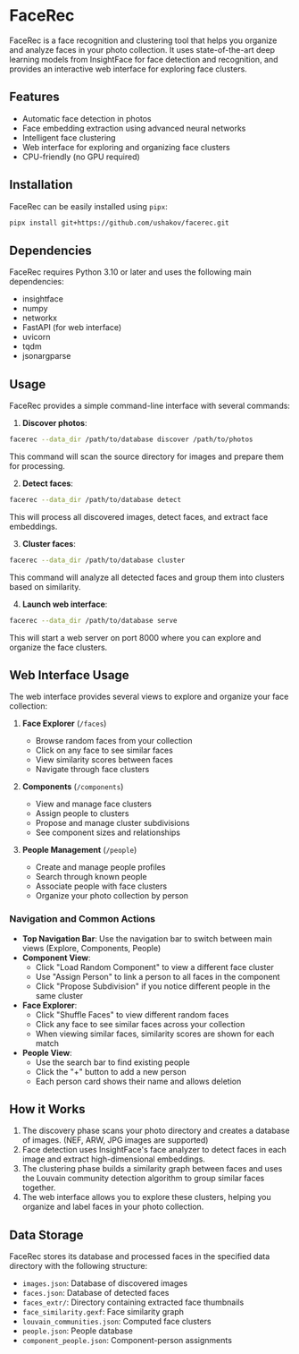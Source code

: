 # FaceRec

FaceRec is a face recognition and clustering tool that helps you organize and analyze faces in your photo collection. It uses state-of-the-art deep learning models from InsightFace for face detection and recognition, and provides an interactive web interface for exploring face clusters.

## Features

- Automatic face detection in photos
- Face embedding extraction using advanced neural networks
- Intelligent face clustering
- Web interface for exploring and organizing face clusters
- CPU-friendly (no GPU required)

## Installation

FaceRec can be easily installed using `pipx`:

```bash
pipx install git+https://github.com/ushakov/facerec.git
```

## Dependencies

FaceRec requires Python 3.10 or later and uses the following main dependencies:
- insightface
- numpy
- networkx
- FastAPI (for web interface)
- uvicorn
- tqdm
- jsonargparse

## Usage

FaceRec provides a simple command-line interface with several commands:

1. **Discover photos**:
```bash
facerec --data_dir /path/to/database discover /path/to/photos
```
This command will scan the source directory for images and prepare them for processing.

2. **Detect faces**:
```bash
facerec --data_dir /path/to/database detect
```
This will process all discovered images, detect faces, and extract face embeddings.

3. **Cluster faces**:
```bash
facerec --data_dir /path/to/database cluster
```
This command will analyze all detected faces and group them into clusters based on similarity.

4. **Launch web interface**:
```bash
facerec --data_dir /path/to/database serve
```
This will start a web server on port 8000 where you can explore and organize the face clusters.

## Web Interface Usage

The web interface provides several views to explore and organize your face collection:

1. **Face Explorer** (`/faces`)
   - Browse random faces from your collection
   - Click on any face to see similar faces
   - View similarity scores between faces
   - Navigate through face clusters

2. **Components** (`/components`)
   - View and manage face clusters
   - Assign people to clusters
   - Propose and manage cluster subdivisions
   - See component sizes and relationships

4. **People Management** (`/people`)
   - Create and manage people profiles
   - Search through known people
   - Associate people with face clusters
   - Organize your photo collection by person

### Navigation and Common Actions

- **Top Navigation Bar**: Use the navigation bar to switch between main views (Explore, Components, People)
- **Component View**:
  - Click "Load Random Component" to view a different face cluster
  - Use "Assign Person" to link a person to all faces in the component
  - Click "Propose Subdivision" if you notice different people in the same cluster
- **Face Explorer**:
  - Click "Shuffle Faces" to view different random faces
  - Click any face to see similar faces across your collection
  - When viewing similar faces, similarity scores are shown for each match
- **People View**:
  - Use the search bar to find existing people
  - Click the "+" button to add a new person
  - Each person card shows their name and allows deletion

## How it Works

1. The discovery phase scans your photo directory and creates a database of images. (NEF, ARW, JPG images are supported)
2. Face detection uses InsightFace's face analyzer to detect faces in each image and extract high-dimensional embeddings.
3. The clustering phase builds a similarity graph between faces and uses the Louvain community detection algorithm to group similar faces together.
4. The web interface allows you to explore these clusters, helping you organize and label faces in your photo collection.

## Data Storage

FaceRec stores its database and processed faces in the specified data directory with the following structure:
- `images.json`: Database of discovered images
- `faces.json`: Database of detected faces
- `faces_extr/`: Directory containing extracted face thumbnails
- `face_similarity.gexf`: Face similarity graph
- `louvain_communities.json`: Computed face clusters
- `people.json`: People database
- `component_people.json`: Component-person assignments

